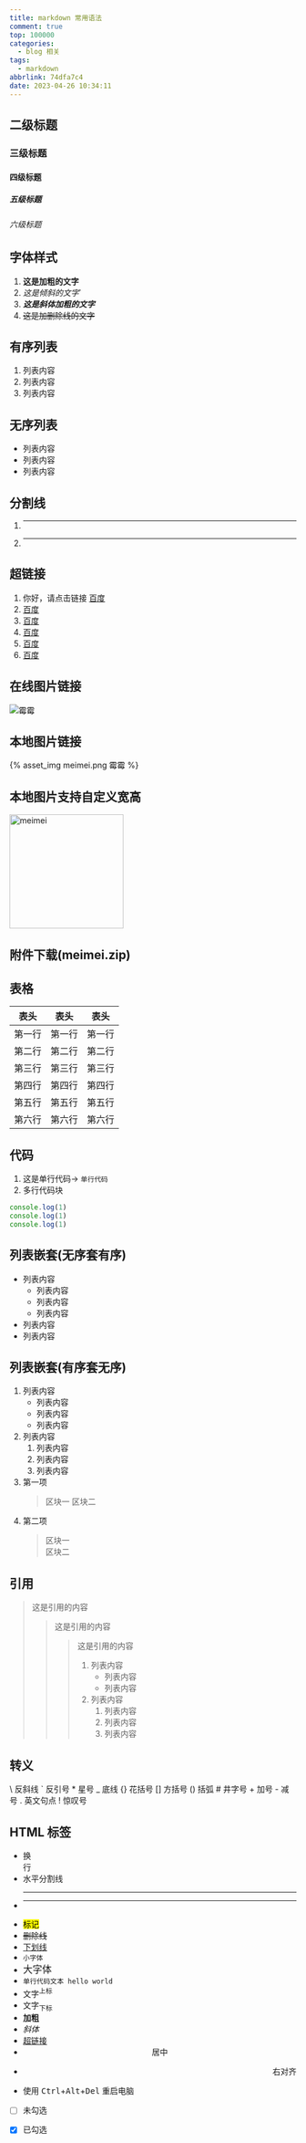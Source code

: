 ```yaml
---
title: markdown 常用语法
comment: true
top: 100000
categories:
  - blog 相关
tags:
  - markdown
abbrlink: 74dfa7c4
date: 2023-04-26 10:34:11
---
```

## 二级标题
### 三级标题
#### 四级标题
##### 五级标题
###### 六级标题

## 字体样式

1. **这是加粗的文字**
2. _这是倾斜的文字_`
3. **_这是斜体加粗的文字_**
4. ~~这是加删除线的文字~~

## 有序列表

1. 列表内容
2. 列表内容
3. 列表内容

## 无序列表

- 列表内容
- 列表内容
- 列表内容

## 分割线

1. ***
2. ***

## 超链接

1. 你好，请点击链接 [百度](http://baidu.com)
1. [百度](http://baidu.com)
1. [百度](http://baidu.com)
1. [百度](http://baidu.com)
1. [百度](http://baidu.com)
1. [百度](http://baidu.com)

## 在线图片链接
![霉霉](https://gimg2.baidu.com/image_search/src=http%3A%2F%2Fc-ssl.duitang.com%2Fuploads%2Fitem%2F201502%2F09%2F20150209171221_uFkTa.jpeg&refer=http%3A%2F%2Fc-ssl.duitang.com&app=2002&size=f9999,10000&q=a80&n=0&g=0n&fmt=auto?sec=1685866238&t=442c26597b5dc85fbb2fff987f95d4b4)

## 本地图片链接
{% asset_img meimei.png 霉霉 %}

## 本地图片支持自定义宽高
<img src="meimei.png" width="auto" height="200px" class="lazy-load" title="meimei"/>

## <a class="attachment" name="meimei.zip">附件下载(meimei.zip)</a>
## 表格

| 表头   | 表头   | 表头   |
| ------ | :------: | ------ |
| 第一行 | 第一行 | 第一行 |
| 第二行 | 第二行 | 第二行 |
| 第三行 | 第三行 | 第三行 |
| 第四行 | 第四行 | 第四行 |
| 第五行 | 第五行 | 第五行 |
| 第六行 | 第六行 | 第六行 |

## 代码
1. 这是单行代码-> `单行代码`
2. 多行代码块
  ``` javaScript
  console.log(1)
  console.log(1)
  console.log(1)
  ```

## 列表嵌套(无序套有序)

- 列表内容
  - 列表内容
  - 列表内容
  - 列表内容
- 列表内容
- 列表内容

## 列表嵌套(有序套无序)

1. 列表内容
   - 列表内容
   - 列表内容
   - 列表内容
2. 列表内容
   1. 列表内容
   2. 列表内容
   3. 列表内容
3. 第一项
   > 区块一
   > 区块二
4. 第二项
   > 区块一  
   > 区块二

## 引用

> 这是引用的内容
>
> > 这是引用的内容
> >
> > > 这是引用的内容
> > >
> > > 1. 列表内容
> > >    - 列表内容
> > >    - 列表内容
> > > 2. 列表内容
> > >    1. 列表内容
> > >    2. 列表内容
> > >    3. 列表内容

## 转义

\\ 反斜线
\` 反引号 \* 星号
\_ 底线
\{} 花括号
\[] 方括号
\() 括弧
\# 井字号
\+ 加号
\- 减号
\. 英文句点
\! 惊叹号


## HTML 标签

- 换<br/>行
- 水平分割线<hr/>
- ***
- <mark>标记</mark>
- <del>删除线</del>
- <u>下划线</u>
- <small>小字体</small>
- <big>大字体</big>
- <code>单行代码文本 hello world</code>
- 文字<sup>上标</sup>
- 文字<sub>下标</sub>
- <b>加粗</b>
- <i>斜体</i>
- <a href="http://www.baidu.com" target="_blank">超链接</a>
- <center>居中</center>
- <p align=right>右对齐</p>
- 使用 <kbd>Ctrl</kbd>+<kbd>Alt</kbd>+<kbd>Del</kbd> 重启电脑
- [ ] 未勾选
- [x] 已勾选


<!-- ## 折叠
+++ **点击折叠**
这是被隐藏的内容
+++

## 自定义容器
::: tips
**提示**
这是一个提示
:::

::: warning
**注意**
这是一个警告
:::

::: danger
**警告**
这是一个危险信号
:::

::: success
**成功**
这是一个成功信号
:::

 -->

